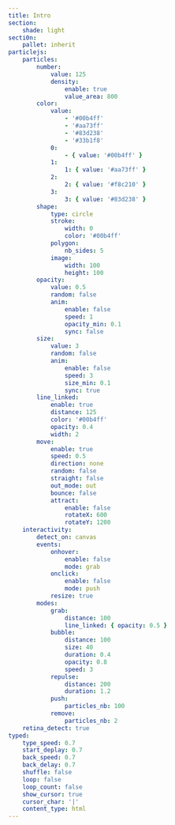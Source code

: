 ```yaml
---
title: Intro
section:
    shade: light
secti0n:
    pallet: inherit
particlejs:
    particles:
        number:
            value: 125
            density:
                enable: true
                value_area: 800
        color:
            value:
                - '#00b4ff'
                - '#aa73ff'
                - '#83d238'
                - '#33b1f8'
            0:
                - { value: '#00b4ff' }
            1:
                1: { value: '#aa73ff' }
            2:
                2: { value: '#f8c210' }
            3:
                3: { value: '#83d238' }
        shape:
            type: circle
            stroke:
                width: 0
                color: '#00b4ff'
            polygon:
                nb_sides: 5
            image:
                width: 100
                height: 100
        opacity:
            value: 0.5
            random: false
            anim:
                enable: false
                speed: 1
                opacity_min: 0.1
                sync: false
        size:
            value: 3
            random: false
            anim:
                enable: false
                speed: 3
                size_min: 0.1
                sync: true
        line_linked:
            enable: true
            distance: 125
            color: '#00b4ff'
            opacity: 0.4
            width: 2
        move:
            enable: true
            speed: 0.5
            direction: none
            random: false
            straight: false
            out_mode: out
            bounce: false
            attract:
                enable: false
                rotateX: 600
                rotateY: 1200
    interactivity:
        detect_on: canvas
        events:
            onhover:
                enable: false
                mode: grab
            onclick:
                enable: false
                mode: push
            resize: true
        modes:
            grab:
                distance: 100
                line_linked: { opacity: 0.5 }
            bubble:
                distance: 100
                size: 40
                duration: 0.4
                opacity: 0.8
                speed: 3
            repulse:
                distance: 200
                duration: 1.2
            push:
                particles_nb: 100
            remove:
                particles_nb: 2
    retina_detect: true
typed:
    type_speed: 0.7
    start_deplay: 0.7
    back_speed: 0.7
    back_delay: 0.7
    shuffle: false
    loop: false
    loop_count: false
    show_cursor: true
    cursor_char: '|'
    content_type: html
---
```


